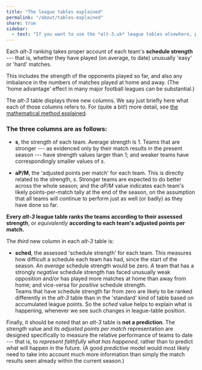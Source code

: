 ```yaml
---
title: "The league tables explained"
permalink: "/about/tables-explained"
share: true
sidebar:
  - text: "If you want to use the *alt-3.uk* league tables elsewhere, please be sure to read the [License and Disclaimer](/about/license) page first."
---
```


Each *alt-3* ranking takes proper account of each team's **schedule strength** ---
that is, whether they have played (on average, to date) unusually 'easy' or
'hard' matches.

This includes the strength of the opponents played so far, and also 
any imbalance in the numbers of matches played at home and away.  (The 'home
advantage' effect in many major football leagues can be substantial.)

The *alt-3* table displays three new columns.  We say just briefly here 
what each of those columns refers to.  For (quite a bit!) more detail, 
see [the mathematical method explained](./the-maths/).

### The three columns are as follows:

- **s**, the strength of each team.  Average strength is 1. Teams that are 
stronger --- as evidenced only by their match results in the present season 
--- have strength values larger than 1; and weaker teams have 
correspondingly smaller values of *s*.

- **aP/M**, the 'adjusted points per match' for each team. This is directly 
related to the strength, *s*. Stronger teams are expected to do better across
the whole season; and the *aP/M* value indicates each team's 
likely points-per-match
tally at the end of the season, on the assumption that all teams will continue
to perform just as well (or badly) as they have done so far. 

**Every *alt-3* league table ranks the teams 
according to their assessed strength**, or
*equivalently* **according to each team's adjusted points per match.**

The *third* new column in each *alt-3* table is:

- **sched**, the assessed 'schedule strength' for each team.  This measures how
difficult a schedule each team has had, since the start of the season.  An 
*average* 
schedule strength would be zero. 
A team that has a strongly *negative* schedule strength
has faced unusually weak opposition and/or has played more matches at home than 
away from home; and vice-versa for *positive* schedule strength.  
Teams that
have schedule strength far from zero are likely to be ranked differently in the 
*alt-3* table than in the 'standard' kind of table based on accumulated 
league points.  So 
the *sched* value helps to explain what is happening,
whenever we see such changes in league-table position.

Finally, it should be noted that an *alt-3* table is **not a prediction**.
The *strength* value
and its *adjusted points per match* representation are designed
specifically to measure the relative performance of teams to date --- that is, to 
*represent faithfully what has happened*, rather than to predict 
what will happen in the future.  (A good *predictive* model would
most likely need to take into account much more information than
simply the match results seen already within the current season.)




